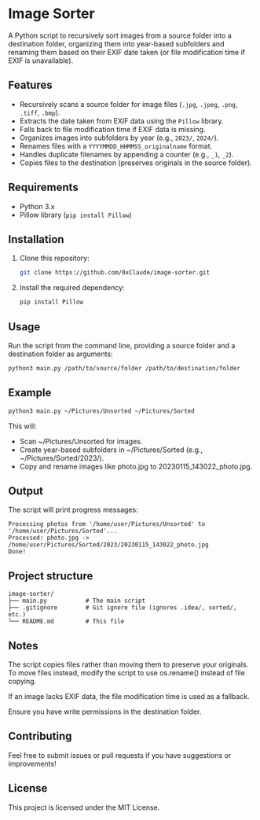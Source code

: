 # Image Sorter

A Python script to recursively sort images from a source folder into a destination folder, organizing them into year-based subfolders and renaming them based on their EXIF date taken (or file modification time if EXIF is unavailable).

## Features

- Recursively scans a source folder for image files (`.jpg`, `.jpeg`, `.png`, `.tiff`, `.bmp`).
- Extracts the date taken from EXIF data using the `Pillow` library.
- Falls back to file modification time if EXIF data is missing.
- Organizes images into subfolders by year (e.g., `2023/`, `2024/`).
- Renames files with a `YYYYMMDD_HHMMSS_originalname` format.
- Handles duplicate filenames by appending a counter (e.g., `_1`, `_2`).
- Copies files to the destination (preserves originals in the source folder).

## Requirements

- Python 3.x
- Pillow library (`pip install Pillow`)

## Installation
1. Clone this repository:
   ```bash
   git clone https://github.com/0xClaude/image-sorter.git
   ```
   
2. Install the required dependency:
   ```bash
   pip install Pillow
   ```

## Usage

Run the script from the command line, providing a source folder and a destination folder as arguments:

   ```bash
   python3 main.py /path/to/source/folder /path/to/destination/folder
   ``` 

## Example

   ```bash
   python3 main.py ~/Pictures/Unsorted ~/Pictures/Sorted
   ```

This will:
- Scan ~/Pictures/Unsorted for images.
- Create year-based subfolders in ~/Pictures/Sorted (e.g., ~/Pictures/Sorted/2023/).
- Copy and rename images like photo.jpg to 20230115_143022_photo.jpg.

## Output

The script will print progress messages:
```commandline
Processing photos from '/home/user/Pictures/Unsorted' to '/home/user/Pictures/Sorted'...
Processed: photo.jpg -> /home/user/Pictures/Sorted/2023/20230115_143022_photo.jpg
Done!
```

## Project structure

```commandline
image-sorter/
├── main.py           # The main script
├── .gitignore        # Git ignore file (ignores .idea/, sorted/, etc.)
└── README.md         # This file
```

## Notes

The script copies files rather than moving them to preserve your originals. To move files instead, modify the script to use os.rename() instead of file copying.

If an image lacks EXIF data, the file modification time is used as a fallback.

Ensure you have write permissions in the destination folder.

## Contributing

Feel free to submit issues or pull requests if you have suggestions or improvements!

## License
This project is licensed under the MIT License.

